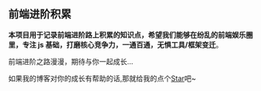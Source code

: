 ## 前端进阶积累

**本项目用于记录前端进阶路上积累的知识点，希望我们能够在纷乱的前端娱乐圈里，专注 js 基础，打磨核心竞争力，一通百通，无惧工具/框架变迁**。

前端进阶之路漫漫，期待与你一起成长...

如果我的博客对你的成长有帮助的话,那就给我的点个[Star](https://github.com/Boom-BO/web_accumulation)吧~
